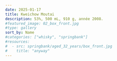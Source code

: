 ```yaml
---
date: 2025-01-17
title: Kweichow Moutai
description: 53%, 500 mL, 910 g, année 2008.
#featured_image: 02_box_front.jpg
#type: gallery
sort_by: Name
#categories: ["whisky", "springbank"]
#resources:
#  - src: springbank/aged_32_years/box_front.jpg
#    title: "anyway"
---
```

